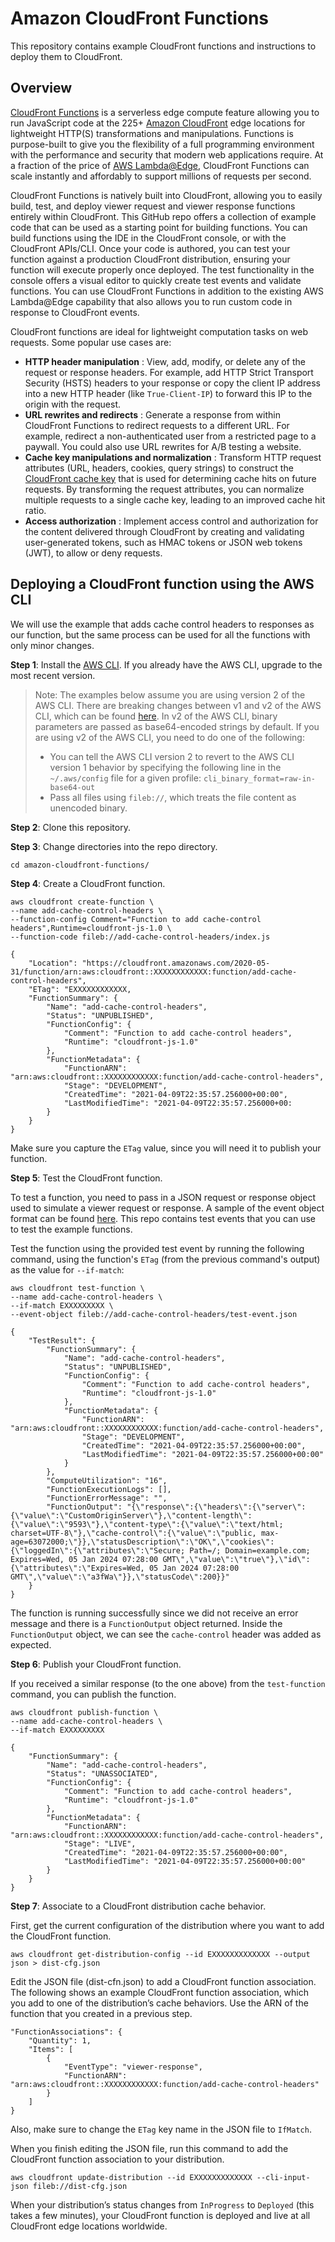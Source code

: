 # Amazon CloudFront Functions

This repository contains example CloudFront functions and instructions to deploy them to CloudFront.

## [](https://github.com/aws-samples/amazon-cloudfront-functions#overview)Overview

[CloudFront Functions](https://docs.aws.amazon.com/AmazonCloudFront/latest/DeveloperGuide/cloudfront-functions.html)  is a serverless edge compute feature allowing you to run JavaScript code at the 225+  [Amazon CloudFront](https://docs.aws.amazon.com/AmazonCloudFront/latest/DeveloperGuide/Introduction.html)  edge locations for lightweight HTTP(S) transformations and manipulations. Functions is purpose-built to give you the flexibility of a full programming environment with the performance and security that modern web applications require. At a fraction of the price of  [AWS Lambda@Edge](https://aws.amazon.com/lambda/edge/), CloudFront Functions can scale instantly and affordably to support millions of requests per second.

CloudFront Functions is natively built into CloudFront, allowing you to easily build, test, and deploy viewer request and viewer response functions entirely within CloudFront. This GitHub repo offers a collection of example code that can be used as a starting point for building functions. You can build functions using the IDE in the CloudFront console, or with the CloudFront APIs/CLI. Once your code is authored, you can test your function against a production CloudFront distribution, ensuring your function will execute properly once deployed. The test functionality in the console offers a visual editor to quickly create test events and validate functions. You can use CloudFront Functions in addition to the existing AWS Lambda@Edge capability that also allows you to run custom code in response to CloudFront events.

CloudFront functions are ideal for lightweight computation tasks on web requests. Some popular use cases are:

-   **HTTP header manipulation**  : View, add, modify, or delete any of the request or response headers. For example, add HTTP Strict Transport Security (HSTS) headers to your response or copy the client IP address into a new HTTP header (like  `True-Client-IP`) to forward this IP to the origin with the request.
-   **URL rewrites and redirects**  : Generate a response from within CloudFront Functions to redirect requests to a different URL. For example, redirect a non-authenticated user from a restricted page to a paywall. You could also use URL rewrites for A/B testing a website.
-   **Cache key manipulations and normalization**  : Transform HTTP request attributes (URL, headers, cookies, query strings) to construct the  [CloudFront cache key](https://docs.aws.amazon.com/AmazonCloudFront/latest/DeveloperGuide/understanding-the-cache-key.html)  that is used for determining cache hits on future requests. By transforming the request attributes, you can normalize multiple requests to a single cache key, leading to an improved cache hit ratio.
-   **Access authorization**  : Implement access control and authorization for the content delivered through CloudFront by creating and validating user-generated tokens, such as HMAC tokens or JSON web tokens (JWT), to allow or deny requests.
## Deploying a CloudFront function using the AWS CLI

We will use the example that adds cache control headers to responses as our function, but the same process can be used for all the functions with only minor changes.

**Step 1**: Install the  [AWS CLI](https://aws.amazon.com/cli/). If you already have the AWS CLI, upgrade to the most recent version.

> Note: The examples below assume you are using version 2 of the AWS CLI. There are breaking changes between v1 and v2 of the AWS CLI, which can be found  [here](https://docs.aws.amazon.com/cli/latest/userguide/cliv2-migration.html). In v2 of the AWS CLI, binary parameters are passed as base64-encoded strings by default. If you are using v2 of the AWS CLI, you need to do one of the following:
> 
> -   You can tell the AWS CLI version 2 to revert to the AWS CLI version 1 behavior by specifying the following line in the  `~/.aws/config`  file for a given profile:  `cli_binary_format=raw-in-base64-out`
> -   Pass all files using  `fileb://`, which treats the file content as unencoded binary.

**Step 2**: Clone this repository.

**Step 3**: Change directories into the repo directory.

```
cd amazon-cloudfront-functions/

```

**Step 4**: Create a CloudFront function.

```
aws cloudfront create-function \
--name add-cache-control-headers \
--function-config Comment="Function to add cache-control headers",Runtime=cloudfront-js-1.0 \
--function-code fileb://add-cache-control-headers/index.js

{
    "Location": "https://cloudfront.amazonaws.com/2020-05-31/function/arn:aws:cloudfront::XXXXXXXXXXXX:function/add-cache-control-headers",
    "ETag": "EXXXXXXXXXXXX,
    "FunctionSummary": {
        "Name": "add-cache-control-headers",
        "Status": "UNPUBLISHED",
        "FunctionConfig": {
            "Comment": "Function to add cache-control headers",
            "Runtime": "cloudfront-js-1.0"
        },
        "FunctionMetadata": {
            "FunctionARN": "arn:aws:cloudfront::XXXXXXXXXXXX:function/add-cache-control-headers",
            "Stage": "DEVELOPMENT",
            "CreatedTime": "2021-04-09T22:35:57.256000+00:00",
            "LastModifiedTime": "2021-04-09T22:35:57.256000+00:
        }
    }
}

```

Make sure you capture the  `ETag`  value, since you will need it to publish your function.

**Step 5**: Test the CloudFront function.

To test a function, you need to pass in a JSON request or response object used to simulate a viewer request or response. A sample of the event object format can be found  [here](https://docs.aws.amazon.com/AmazonCloudFront/latest/DeveloperGuide/functions-event-structure.html). This repo contains test events that you can use to test the example functions.

Test the function using the provided test event by running the following command, using the function's  `ETag`  (from the previous command's output) as the value for  `--if-match`:

```
aws cloudfront test-function \
--name add-cache-control-headers \ 
--if-match EXXXXXXXXX \
--event-object fileb://add-cache-control-headers/test-event.json

{
    "TestResult": {
        "FunctionSummary": {
            "Name": "add-cache-control-headers",
            "Status": "UNPUBLISHED",
            "FunctionConfig": {
                "Comment": "Function to add cache-control headers",
                "Runtime": "cloudfront-js-1.0"
            },
            "FunctionMetadata": {
                "FunctionARN": "arn:aws:cloudfront::XXXXXXXXXXXX:function/add-cache-control-headers",
                "Stage": "DEVELOPMENT",
                "CreatedTime": "2021-04-09T22:35:57.256000+00:00",
                "LastModifiedTime": "2021-04-09T22:35:57.256000+00:00"
            }
        },
        "ComputeUtilization": "16",
        "FunctionExecutionLogs": [],
        "FunctionErrorMessage": "",
        "FunctionOutput": "{\"response\":{\"headers\":{\"server\":{\"value\":\"CustomOriginServer\"},\"content-length\":{\"value\":\"9593\"},\"content-type\":{\"value\":\"text/html; charset=UTF-8\"},\"cache-control\":{\"value\":\"public, max-age=63072000;\"}},\"statusDescription\":\"OK\",\"cookies\":{\"loggedIn\":{\"attributes\":\"Secure; Path=/; Domain=example.com; Expires=Wed, 05 Jan 2024 07:28:00 GMT\",\"value\":\"true\"},\"id\":{\"attributes\":\"Expires=Wed, 05 Jan 2024 07:28:00 GMT\",\"value\":\"a3fWa\"}},\"statusCode\":200}}"
    }
}

```

The function is running successfully since we did not receive an error message and there is a  `FunctionOutput`  object returned. Inside the  `FunctionOutput`  object, we can see the  `cache-control`  header was added as expected.

**Step 6**: Publish your CloudFront function.

If you received a similar response (to the one above) from the  `test-function`  command, you can publish the function.

```
aws cloudfront publish-function \
--name add-cache-control-headers \
--if-match EXXXXXXXXX

{
    "FunctionSummary": {
        "Name": "add-cache-control-headers",
        "Status": "UNASSOCIATED",
        "FunctionConfig": {
            "Comment": "Function to add cache-control headers",
            "Runtime": "cloudfront-js-1.0"
        },
        "FunctionMetadata": {
            "FunctionARN": "arn:aws:cloudfront::XXXXXXXXXXXX:function/add-cache-control-headers",
            "Stage": "LIVE",
            "CreatedTime": "2021-04-09T22:35:57.256000+00:00",
            "LastModifiedTime": "2021-04-09T22:35:57.256000+00:00"
        }
    }
}

```

**Step 7**: Associate to a CloudFront distribution cache behavior.

First, get the current configuration of the distribution where you want to add the CloudFront function.

```
aws cloudfront get-distribution-config --id EXXXXXXXXXXXXX --output json > dist-cfg.json

```

Edit the JSON file (dist-cfn.json) to add a CloudFront function association. The following shows an example CloudFront function association, which you add to one of the distribution’s cache behaviors. Use the ARN of the function that you created in a previous step.

```
"FunctionAssociations": {
    "Quantity": 1,
    "Items": [
        {
            "EventType": "viewer-response",
            "FunctionARN": "arn:aws:cloudfront::XXXXXXXXXXXX:function/add-cache-control-headers"
        }
    ]
}

```

Also, make sure to change the  `ETag`  key name in the JSON file to  `IfMatch`.

When you finish editing the JSON file, run this command to add the CloudFront function association to your distribution.

```
aws cloudfront update-distribution --id EXXXXXXXXXXXXX --cli-input-json fileb://dist-cfg.json

```

When your distribution’s status changes from  `InProgress`  to  `Deployed`  (this takes a few minutes), your CloudFront function is deployed and live at all CloudFront edge locations worldwide.
